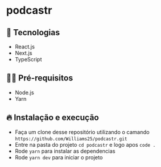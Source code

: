 # podcastr


## 🚀 Tecnologias
- React.js
- Next.js
- TypeScript

## ✋🏻 Pré-requisitos

- Node.js
- Yarn

## 🔥 Instalação e execução

- Faça um clone desse repositório utilizando o camando `https://github.com/Williams25/podcastr.git`
- Entre na pasta do projeto `cd podcastr` e logo apos `code .`
- Rode `yarn` para instalar as dependencias
- Rode `yarn dev` para iniciar o projeto
